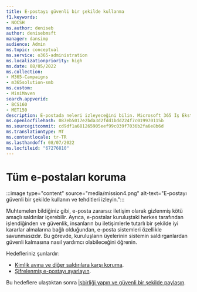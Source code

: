 ```yaml
---
title: E-postayı güvenli bir şekilde kullanma
f1.keywords:
- NOCSH
ms.author: deniseb
author: denisebmsft
manager: dansimp
audience: Admin
ms.topic: conceptual
ms.service: o365-administration
ms.localizationpriority: high
ms.date: 08/05/2022
ms.collection:
- M365-Campaigns
- m365solution-smb
ms.custom:
- MiniMaven
search.appverid:
- BCS160
- MET150
description: E-postada neleri izleyeceğini bilin. Microsoft 365 İş Ekstra dahil edilen siber güvenlik araçlarını kullanarak ekibinizi kötü amaçlı yazılımlara, kimlik avına ve diğer kötü amaçlı siber saldırılara karşı korunmaya eğitin.
ms.openlocfilehash: 087eb5017e2bda3d2fdd1bdd224f7c019970115b
ms.sourcegitcommit: cd9df1a681265905eef99c039f7036b2fa6e8b6d
ms.translationtype: MT
ms.contentlocale: tr-TR
ms.lasthandoff: 08/07/2022
ms.locfileid: "67276810"
---
```

# <a name="protect-all-email"></a>Tüm e-postaları koruma

:::image type="content" source="media/mission4.png" alt-text="E-postayı güvenli bir şekilde kullanın ve tehditleri izleyin.":::

Muhtemelen bildiğiniz gibi, e-posta zararsız iletişim olarak gizlenmiş kötü amaçlı saldırılar içerebilir. Ayrıca, e-postalar kuruluştaki herkes tarafından işlendiğinden ve güvenlik, insanların bu iletişimlerle tutarlı bir şekilde iyi kararlar almalarına bağlı olduğundan, e-posta sistemleri özellikle savunmasızdır. Bu görevde, kuruluşların üyelerinin sistemin saldırganlardan güvenli kalmasına nasıl yardımcı olabileceğini öğrenin.

Hedefleriniz şunlardır:

- [Kimlik avına ve diğer saldırılara karşı koruma](m365bp-avoid-phishing-and-attacks.md).
- [Şifrelenmiş e-postayı ayarlayın](send-encrypted-email.md).

Bu hedeflere ulaştıktan sonra [İşbirliği yapın ve güvenli bir şekilde paylaşın](m365bp-collaborate-share-securely.md).
